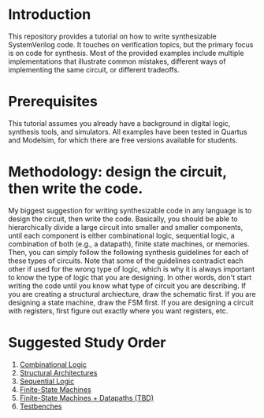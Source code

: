 # Introduction

This repository provides a tutorial on how to write synthesizable SystemVerilog code. It touches on verification topics, but the primary focus is on code for synthesis. Most of the provided examples include multiple implementations that illustrate common mistakes, different ways of implementing the same circuit, or different tradeoffs.

# Prerequisites

This tutorial assumes you already have a background in digital logic, synthesis tools, and simulators. All examples have been tested in Quartus and Modelsim, for which there are free versions available for students.

# Methodology: design the circuit, then write the code.

My biggest suggestion for writing synthesizable code in any language is to design the circuit, then write the code. Basically, you should be able to hierarchically divide a large circuit into smaller and smaller components, until each component is either combinational logic, sequential logic, a combination of both (e.g., a datapath), finite state machines, or memories. Then, you can simply follow the following synthesis guidelines for each of these types of circuits. Note that some of the guidelines contradict each other if used for the wrong type of logic, which is why it is always important to know the type of logic that you are designing. In other words, don't start writing the code until you know what type of circuit you are describing. If you are creating a structural archiecture, draw the schematic first. If you are designing a state machine, draw the FSM first. If you are designing a circuit with registers, first figure out exactly where you want registers, etc.

# Suggested Study Order

1. [Combinational Logic](https://github.com/ARC-Lab-UF/sv-tutorial/tree/main/combinational)
1. [Structural Architectures](https://github.com/ARC-Lab-UF/sv-tutorial/tree/main/structural)
1. [Sequential Logic](https://github.com/ARC-Lab-UF/sv-tutorial/tree/main/sequential)
1. [Finite-State Machines](https://github.com/ARC-Lab-UF/sv-tutorial/tree/main/fsm)
1. [Finite-State Machines + Datapaths (TBD)]()
1. [Testbenches](https://github.com/ARC-Lab-UF/sv-tutorial/tree/main/testbenches)
